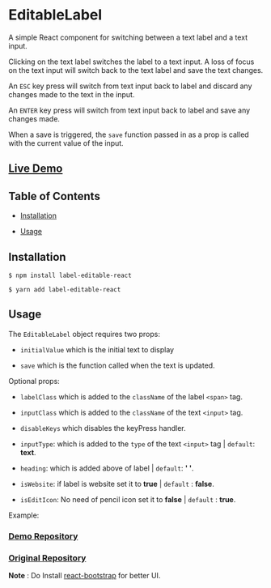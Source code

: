 # EditableLabel

A simple React component for switching between a text label and a text input.

  
Clicking on the text label switches the label to a text input. A loss of focus on the text input will switch back to the text label and save the text changes.

  

An `ESC` key press will switch from text input back to label and discard any changes made to the text in the input.

  

An `ENTER` key press will switch from text input back to label and save any changes made.

  

When a save is triggered, the `save` function passed in as a prop is called with the current value of the input.

  

##  [Live Demo](https://agitated-kirch-67aca5.netlify.app/)

  

## Table of Contents

  

*  [Installation](#installation)

*  [Usage](#usage)

  

## Installation

  

`$ npm install label-editable-react`

`$ yarn add label-editable-react`

  

## Usage

The `EditableLabel` object requires two props:

  

-  `initialValue` which is the initial text to display

-  `save` which is the function called when the text is updated.

  

Optional props:

  

-  `labelClass` which is added to the `className` of the label `<span>` tag.

-  `inputClass` which is added to the `className` of the text `<input>` tag.

-  `disableKeys` which disables the keyPress handler.

-  `inputType`: which is added to the `type` of the text `<input>` tag | `default`: **text**.

-  `heading`: which is added above of label | `default`: **' '**.

-  `isWebsite`: if label is website set it to **true** | `default` : **false**.

-  `isEditIcon`: No need of pencil icon set it to **false** | `default` : **true**.

  

Example:
### [Demo Repository](https://github.com/Mustafamemon/demo-app/blob/master/src/DemoPages/editable-label.js)
  
###   [Original Repository](https://github.com/Mustafamemon/editable-label)

**Note** : Do Install [react-bootstrap](https://react-bootstrap.github.io/getting-started/introduction#examples) for better UI.
